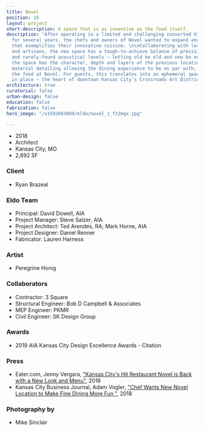 ```yaml
---
title: Novel
position: 16
layout: project
short-description: A space that is as inventive as the food itself.
description: "After operating in a limited and challenging converted Victorian house
  for several years, the chefs and owners of Novel wanted to expand and create a space
  that exemplifies their innovative cuisine. \n\nCollaborating with local artists
  and artisans, the new space has a tough-to-achieve balance of precision, looseness,
  and rarely-found acoustical levels — letting old be old and new be new. Architecturally,
  the space has the character, depth and layers of the previous location with classic
  material detailing allowing the dining experience to be on par with, but not overwhelming
  the food at Novel. For guests, this translates into an ephemeral space grounded
  in place — the heart of downtown Kansas City’s Crossroads Art District."
architecture: true
curatorial: false
urban-design: false
education: false
fabrication: false
hero_image: "/v1592603869/eldo/novel_1_fz2mqx.jpg"

---
```

- 2018
- Architect
- Kansas City, MO
- 2,892 SF

### Client
- Ryan Brazeal

### Eldo Team
- Principal: David Dowell, AIA
- Project Manager: Steve Salzer, AIA
- Project Architect: Ted Arendes, RA; Mark Horne, AIA
- Project Designer: Daniel Renner
- Fabricator: Lauren Harness

### Artist
- Peregrine Honig

### Collaborators
- Contractor: 3 Square
- Structural Engineer: Bob D Campbell & Associates
- MEP Engineer: PKMR
- Civil Engineer: SK Design Group

### Awards
- 2019 AIA Kansas City Design Excellence Awards -  Citation

### Press
- Eater.com, Jenny Vergara, ["Kansas City's Hit Restaurant Novel is Back with a New Look and Menu"](https://www.eater.com/2018/4/27/17290716/novel-restaurant-kansas-city-ryan-brazeal-jessica-armstrong-opening-photos "Kansas City's Hit Restaurant Novel is Back with a New Look and Menu"), 2018
- Kansas City Business Journal, Adam Vogler, ["Chef Wants New Novel Location to Make Fine Dining More Fun "](https://www.bizjournals.com/kansascity/news/2018/05/17/novel-crossroads-restaurant-photo-tour.html?ana=e_ae_set1&s=article_du&ed=2018-05-17&u=K3wntxBPBCRSVp6ZHeNTTA02ed89d8&t=1526589671&j=81651381 "Chef Wants New Novel Location to Make Fine Dining More Fun "), 2018

### Photography by
- Mike Sinclair